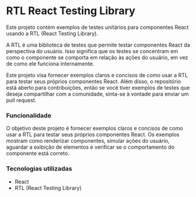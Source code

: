 # RTL React Testing Library
Este projeto contém exemplos de testes unitários para componentes React usando a RTL (React Testing Library).

A RTL é uma biblioteca de testes que permite testar componentes React da perspectiva do usuário. Isso significa que os testes se concentram em como o componente se comporta em relação às ações do usuário, em vez de como ele funciona internamente.

Este projeto visa fornecer exemplos claros e concisos de como usar a RTL para testar seus próprios componentes React. Além disso, o repositório está aberto para contribuições, então se você tiver exemplos de testes que deseja compartilhar com a comunidade, sinta-se à vontade para enviar um pull request.

### Funcionalidade
O objetivo deste projeto é fornecer exemplos claros e concisos de como usar a RTL para testar seus próprios componentes React. Os exemplos mostram como renderizar componentes, simular ações do usuário, aguardar a exibição de elementos e verificar se o comportamento do componente está correto.

### Tecnologias utilizadas
- React
- RTL (React Testing Library)
